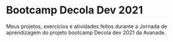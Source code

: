 # Bootcamp Decola Dev 2021

 Meus projetos, exercícios e atividades feitos durante a Jornada de aprendizagem do projeto bootcamp Decola dev 2021 da Avanade.
